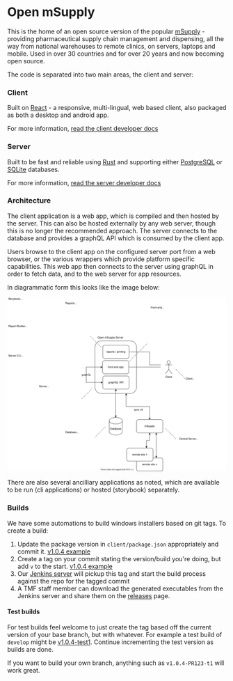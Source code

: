 # Open mSupply

This is the home of an open source version of the popular [mSupply](https://msupply.org.nz/) - providing pharmaceutical supply chain management and dispensing, all the way from national warehouses to remote clinics, on servers, laptops and mobile.
Used in over 30 countries and for over 20 years and now becoming open source.

The code is separated into two main areas, the client and server:

### Client

Built on [React](https://reactjs.org/) - a responsive, multi-lingual, web based client, also packaged as both a desktop and android app.

For more information, [read the client developer docs](client/README.md)

### Server

Built to be fast and reliable using [Rust](https://www.rust-lang.org/) and supporting either [PostgreSQL](https://www.postgresql.org/) or [SQLite](https://www.sqlite.org/index.html) databases.

For more information, [read the server developer docs](server/README.md)

### Architecture

The client application is a web app, which is compiled and then hosted by the server. This can also be hosted externally by any web server, though this is no longer the recommended approach. The server connects to the database and provides a graphQL API which is consumed by the client app.

Users browse to the client app on the configured server port from a web browser, or the various wrappers which provide platform specific capabilities. This web app then connects to the server using graphQL in order to fetch data, and to the web server for app resources.

In diagrammatic form this looks like the image below:

![omSupply Architecture drawio](./architecture.drawio.svg)

There are also several ancilliary applications as noted, which are available to be run (cli applications) or hosted (storybook) separately.

### Builds

We have some automations to build windows installers based on git tags. To create a build:

1. Update the package version in `client/package.json` appropriately and commit it. [v1.0.4 example](https://github.com/openmsupply/open-msupply/blob/18b193ae0ecd16a5c48190a2a346cb459eeed30d/client/package.json#L3)
2. Create a tag on your commit stating the version/build you're doing, but add `v` to the start. [v1.0.4 example](https://github.com/openmsupply/open-msupply/tree/v1.0.4)
3. Our [Jenkins server]([url](https://jenkins.msupply.org:8443/)) will pickup this tag and start the build process against the repo for the tagged commit
4. A TMF staff member can download the generated executables from the Jenkins server and share them on the [releases](https://github.com/openmsupply/open-msupply/releases) page.

#### Test builds

For test builds feel welcome to just create the tag based off the current version of your base branch, but with whatever. For example a test build of `develop` might be [v1.0.4-test1](https://github.com/openmsupply/open-msupply/releases/tag/v1.0.3-test3). Continue incrementing the test version as builds are done.

If you want to build your own branch, anything such as `v1.0.4-PR123-t1` will work great.


